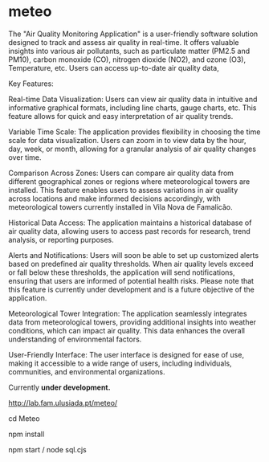 
# meteo

The "Air Quality Monitoring Application" is a user-friendly software solution designed to track and assess air quality in real-time. It offers valuable insights into various air pollutants, such as particulate matter (PM2.5 and PM10), carbon monoxide (CO), nitrogen dioxide (NO2), and ozone (O3), Temperature, etc. Users can access up-to-date air quality data, 

Key Features:

Real-time Data Visualization: Users can view air quality data in intuitive and informative graphical formats, including line charts, gauge charts, etc. This feature allows for quick and easy interpretation of air quality trends.

Variable Time Scale: The application provides flexibility in choosing the time scale for data visualization. Users can zoom in to view data by the hour, day, week, or month, allowing for a granular analysis of air quality changes over time.

Comparison Across Zones: Users can compare air quality data from different geographical zones or regions where meteorological towers are installed. This feature enables users to assess variations in air quality across locations and make informed decisions accordingly, with meteorological towers currently installed in Vila Nova de Famalicão.

Historical Data Access: The application maintains a historical database of air quality data, allowing users to access past records for research, trend analysis, or reporting purposes.

Alerts and Notifications: Users will soon be able to set up customized alerts based on predefined air quality thresholds. When air quality levels exceed or fall below these thresholds, the application will send notifications, ensuring that users are informed of potential health risks. Please note that this feature is currently under development and is a future objective of the application.

Meteorological Tower Integration: The application seamlessly integrates data from meteorological towers, providing additional insights into weather conditions, which can impact air quality. This data enhances the overall understanding of environmental factors.

User-Friendly Interface: The user interface is designed for ease of use, making it accessible to a wide range of users, including individuals, communities, and environmental organizations.

Currently **under development.**

http://lab.fam.ulusiada.pt/meteo/

cd Meteo

npm install

npm start / node sql.cjs
